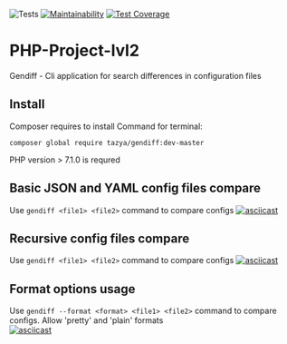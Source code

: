 ![Tests](https://github.com/Tazya/php-project-lvl2/workflows/Tests/badge.svg)
[![Maintainability](https://api.codeclimate.com/v1/badges/2def5b0fdbc268810a5f/maintainability)](https://codeclimate.com/github/Tazya/php-project-lvl2/maintainability)
[![Test Coverage](https://api.codeclimate.com/v1/badges/2def5b0fdbc268810a5f/test_coverage)](https://codeclimate.com/github/Tazya/php-project-lvl2/test_coverage)

# PHP-Project-lvl2
Gendiff - Cli application for search differences in configuration files  

## Install
Composer requires to install
Command for terminal:  
```
composer global require tazya/gendiff:dev-master
```  
PHP version > 7.1.0 is requred   

## Basic JSON and YAML config files compare
Use ```gendiff <file1> <file2>``` command to compare configs
[![asciicast](https://asciinema.org/a/325467.svg)](https://asciinema.org/a/325467)

## Recursive config files compare
Use ```gendiff <file1> <file2>``` command to compare configs
[![asciicast](https://asciinema.org/a/325468.svg)](https://asciinema.org/a/325468)

## Format options usage
Use ```gendiff --format <format> <file1> <file2>``` command to compare configs. Allow 'pretty' and 'plain' formats  
[![asciicast](https://asciinema.org/a/325822.svg)](https://asciinema.org/a/325822)